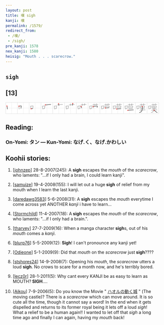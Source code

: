 ```yaml
---
layout: post
title: 嘆 sigh
kanji: 嘆
permalink: /1579/
redirect_from:
 - /嘆/
 - /sigh/
pre_kanji: 1578
nex_kanji: 1580
heisig: "Mouth . . . scarecrow."
---
```


## `sigh`

## [13]

<div class="stroke"><img src="../images/E59886.png" /></div>

## Reading:

### On-Yomi: タン &mdash; Kun-Yomi: なげ.く、なげ.かわしい

## Koohii stories:

1) [<a href="http://kanji.koohii.com/profile/johnzep">johnzep</a>] 28-8-2007(245): A <strong>sigh</strong> escapes the <em>mouth</em> of the <em>scarecrow</em>, who laments: &quot;...if I only had a brain, I could learn kanji&quot;. 

2) [<a href="http://kanji.koohii.com/profile/samuize">samuize</a>] 19-4-2008(155): I will let out a huge<strong> sigh</strong> of relief from my mouth when I learn the last kanji. 

3) [<a href="http://kanji.koohii.com/profile/daredawg3583">daredawg3583</a>] 5-6-2008(31): A <strong>sigh</strong> escapes the <em>mouth</em> everytime I come across yet ANOTHER <em>kanji</em> i have to learn... 

4) [<a href="http://kanji.koohii.com/profile/Stormchild">Stormchild</a>] 11-4-2007(18): A<strong> sigh</strong> escapes the <em>mouth</em> of the <em>scarecrow</em>, who laments: &quot;...if I only had a brain.&quot;. 

5) [<a href="http://kanji.koohii.com/profile/tharvey">tharvey</a>] 27-7-2009(16): When a manga character<strong> sigh</strong>s, out of his <em>mouth</em> comes a <em>kanji</em>. 

6) [<a href="http://kanji.koohii.com/profile/blurp76">blurp76</a>] 5-5-2009(12): <strong>Sigh</strong>! I can&#039;t pronounce any kanji yet! 

7) [<a href="http://kanji.koohii.com/profile/Odieone">Odieone</a>] 5-1-2009(9): Did that <em>mouth</em> on the <em>scarecrow</em> just<strong> sigh</strong>???? 

8) [<a href="http://kanji.koohii.com/profile/stshores24">stshores24</a>] 14-9-2008(7): Opening his <em>mouth</em>, the <em>scarecrow</em> utters a loud <strong>sigh</strong>. No crows to scare for a month now, and he&#039;s terribly bored. 

9) [<a href="http://kanji.koohii.com/profile/lecz0r">lecz0r</a>] 28-1-2011(5): Why cant every KANJI be as easy to learn as MOUTH?<strong> SIGH</strong>.... 

10) [<a href="http://kanji.koohii.com/profile/Aikou">Aikou</a>] 7-9-2006(5): Do you know the Movie &quot;  <a href="http://jisho.org/kanji/details/ハオルの動く城">ハオルの動く城</a>  &quot; (The moving castle)? There is a <em>scarecrow</em> which can move around. It is so cute all the time, though it cannot say a word! In the end when it gets dispelled and returns to its former royal being it lets off a loud <em>sigh</em>! What a relief to be a human again!! I wanted to let off that <em>sigh</em> a long time ago and finally I can again, having my <em>mouth</em> back! 
